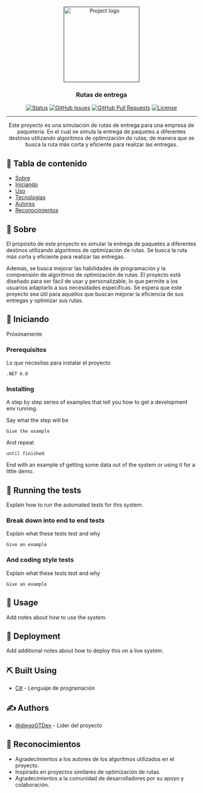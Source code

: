 <p align="center">
  <a href="" rel="noopener">
 <img width=200px height=200px src="https://i.imgur.com/6wj0hh6.jpg" alt="Project logo"></a>
</p>

<h3 align="center">Rutas de entrega</h3>

<div align="center">

[![Status](https://img.shields.io/badge/status-active-success.svg)]()
[![GitHub Issues](https://img.shields.io/github/issues/kylelobo/The-Documentation-Compendium.svg)](https://github.com/kylelobo/The-Documentation-Compendium/issues)
[![GitHub Pull Requests](https://img.shields.io/github/issues-pr/kylelobo/The-Documentation-Compendium.svg)](https://github.com/kylelobo/The-Documentation-Compendium/pulls)
[![License](https://img.shields.io/badge/license-MIT-blue.svg)](/LICENSE)

</div>

---

<p align="center"> Este proyecto es una simulación de rutas de entrega para una empresa de paquetería. En el cual se simula la entrega de paquetes a diferentes destinos utilizando algoritmos de optimización de rutas; de manera que se busca la ruta más corta y eficiente para realizar las entregas.
    <br> 
</p>

## 📝 Tabla de contenido

- [Sobre](#sobre)
- [Iniciando](#iniciando)
- [Uso](#usage)
- [Tecnologías](#tecnologias)
- [Autores](#authors)
- [Reconocimientos](#reconocimientos)

## 🧐 Sobre <a name = "sobre"></a>

El propósito de este proyecto es simular la entrega de paquetes a diferentes destinos utilizando algoritmos de optimización de rutas. Se busca la ruta más corta y eficiente para realizar las entregas. 

Además, se busca mejorar las habilidades de programación y la comprensión de algoritmos de optimización de rutas.
El proyecto está diseñado para ser fácil de usar y personalizable, lo que permite a los usuarios adaptarlo a sus necesidades específicas. Se espera que este proyecto sea útil para aquellos que buscan mejorar la eficiencia de sus entregas y optimizar sus rutas.

## 🏁 Iniciando <a name = "Iniciando"></a>

Próximamente
### Prerequisitos

Lo que necesitas para instalar el proyecto

```
.NET 6.0
```

### Installing

A step by step series of examples that tell you how to get a development env running.

Say what the step will be

```
Give the example
```

And repeat

```
until finished
```

End with an example of getting some data out of the system or using it for a little demo.

## 🔧 Running the tests <a name = "tests"></a>

Explain how to run the automated tests for this system.

### Break down into end to end tests

Explain what these tests test and why

```
Give an example
```

### And coding style tests

Explain what these tests test and why

```
Give an example
```

## 🎈 Usage <a name="usage"></a>

Add notes about how to use the system.

## 🚀 Deployment <a name = "deployment"></a>

Add additional notes about how to deploy this on a live system.

## ⛏️ Built Using <a name = "built_using"></a>

- [C#](https://dotnet.microsoft.com/es-es/) - Lenguaje de programación

## ✍️ Authors <a name = "authors"></a>

- [@diegoGTDev](https://github.com/diegoGTDev) - Lider del proyecto

<!-- See also the list of [contributors](https://github.com/kylelobo/The-Documentation-Compendium/contributors) who participated in this project. -->

## 🎉 Reconocimientos <a name = "reconocimientos"></a>

- Agradecimientos a los autores de los algoritmos utilizados en el proyecto.
- Inspirado en proyectos similares de optimización de rutas.
- Agradecimientos a la comunidad de desarrolladores por su apoyo y colaboración.
